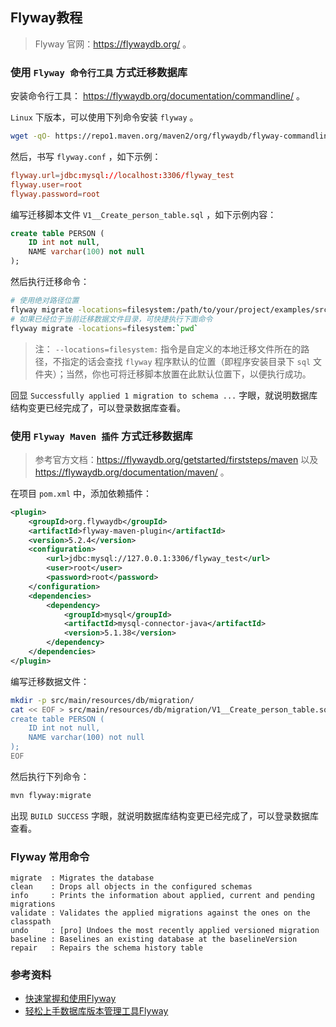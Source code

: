 Flyway教程
------

>   Flyway 官网：https://flywaydb.org/ 。


### 使用 `Flyway 命令行工具` 方式迁移数据库

安装命令行工具： https://flywaydb.org/documentation/commandline/ 。

`Linux` 下版本，可以使用下列命令安装 `flyway` 。

```bash
wget -qO- https://repo1.maven.org/maven2/org/flywaydb/flyway-commandline/5.2.4/flyway-commandline-5.2.4-linux-x64.tar.gz | tar xvz && sudo ln -s `pwd`/flyway-5.2.4/flyway /usr/local/bin 
```

然后，书写 `flyway.conf` ，如下示例：

```conf
flyway.url=jdbc:mysql://localhost:3306/flyway_test
flyway.user=root
flyway.password=root
```

编写迁移脚本文件 `V1__Create_person_table.sql` ，如下示例内容：

```sql
create table PERSON (
    ID int not null,
    NAME varchar(100) not null
);
```

然后执行迁移命令：

```bash
# 使用绝对路径位置
flyway migrate -locations=filesystem:/path/to/your/project/examples/src/main/resources/db/migration/ -X
# 如果已经位于当前迁移数据文件目录，可快捷执行下面命令
flyway migrate -locations=filesystem:`pwd`
```

>   注：
`--locations=filesystem:` 指令是自定义的本地迁移文件所在的路径，不指定的话会查找 `flyway` 程序默认的位置（即程序安装目录下 `sql` 文件夹）；当然，你也可将迁移脚本放置在此默认位置下，以便执行成功。

回显 `Successfully applied 1 migration to schema ...` 字眼，就说明数据库结构变更已经完成了，可以登录数据库查看。


### 使用 `Flyway Maven 插件` 方式迁移数据库

>   参考官方文档：https://flywaydb.org/getstarted/firststeps/maven 以及 https://flywaydb.org/documentation/maven/ 。

在项目 `pom.xml` 中，添加依赖插件：

```xml
<plugin>
    <groupId>org.flywaydb</groupId>
    <artifactId>flyway-maven-plugin</artifactId>
    <version>5.2.4</version>
    <configuration>
        <url>jdbc:mysql://127.0.0.1:3306/flyway_test</url>
        <user>root</user>
        <password>root</password>
    </configuration>
    <dependencies>
        <dependency>
            <groupId>mysql</groupId>
            <artifactId>mysql-connector-java</artifactId>
            <version>5.1.38</version>
        </dependency>
    </dependencies>
</plugin>
```

编写迁移数据文件：

```bash
mkdir -p src/main/resources/db/migration/
cat << EOF > src/main/resources/db/migration/V1__Create_person_table.sql
create table PERSON (
    ID int not null,
    NAME varchar(100) not null
);
EOF
```

然后执行下列命令：

```bash
mvn flyway:migrate
```

出现 `BUILD SUCCESS` 字眼，就说明数据库结构变更已经完成了，可以登录数据库查看。

### Flyway 常用命令

```text
migrate  : Migrates the database
clean    : Drops all objects in the configured schemas
info     : Prints the information about applied, current and pending migrations
validate : Validates the applied migrations against the ones on the classpath
undo     : [pro] Undoes the most recently applied versioned migration
baseline : Baselines an existing database at the baselineVersion
repair   : Repairs the schema history table
```

### 参考资料

- [快速掌握和使用Flyway](https://blog.waterstrong.me/flyway-in-practice/)
- [轻松上手数据库版本管理工具Flyway](http://qinghua.github.io/flyway/)